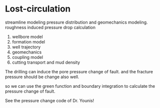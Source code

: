 # Lost-circulation
streamline modeling
pressure distribution and geomechanics modeling.
roughness induced pressure drop calculation


1. wellbore model
2. formation model
3. well trajectory
4. geomechanics
5. coupling model
6. cutting transport and mud density


The drilling can induce the pore pressure change of fault. and the fracture pressure should be change also well.

so we can use the green function and boundary integration to calculate the pressure change of fault.

See the pressure change code of Dr. Younis!
